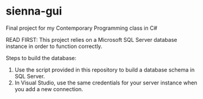 # sienna-gui
Final project for my Contemporary Programming class in C#

READ FIRST: This project relies on a Microsoft SQL Server database instance in order to function correctly.

Steps to build the database:

1. Use the script provided in this repository to build a database schema in SQL Server.
2. In Visual Studio, use the same credentials for your server instance when you add a new connection.
